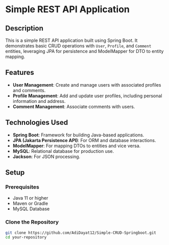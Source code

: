 # Simple REST API Application

## Description

This is a simple REST API application built using Spring Boot. It demonstrates basic CRUD operations with `User`, `Profile`, and `Comment` entities, leveraging JPA for persistence and ModelMapper for DTO to entity mapping.

## Features

- **User Management**: Create and manage users with associated profiles and comments.
- **Profile Management**: Add and update user profiles, including personal information and address.
- **Comment Management**: Associate comments with users.

## Technologies Used

- **Spring Boot**: Framework for building Java-based applications.
- **JPA (Jakarta Persistence API)**: For ORM and database interactions.
- **ModelMapper**: For mapping DTOs to entities and vice versa.
- **MySQL**: Relational database for production use.
- **Jackson**: For JSON processing.

## Setup

### Prerequisites

- Java 11 or higher
- Maven or Gradle
- MySQL Database

### Clone the Repository

```bash
git clone https://github.com/AdiDayat12/Simple-CRUD-Springboot.git
cd your-repository

